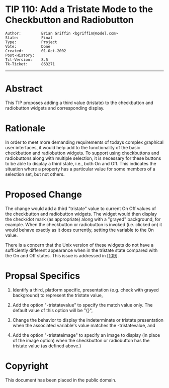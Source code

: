 # TIP 110: Add a Tristate Mode to the Checkbutton and Radiobutton
	Author:         Brian Griffin <bgriffin@model.com>
	State:          Final
	Type:           Project
	Vote:           Done
	Created:        01-Oct-2002
	Post-History:   
	Tcl-Version:    8.5
	Tk-Ticket:      863271
-----

# Abstract

This TIP proposes adding a third value \(tristate\) to the checkbutton
and radiobutton widgets and corresponding display.

# Rationale

In order to meet more demanding requirements of todays complex
graphical user interfaces, it would help add to the functionality of
the basic checkbutton and radiobutton widgets. To support using
checkbuttons and radiobuttons along with multiple selection, it is
necessary for these buttons to be able to display a third state,
i.e., both On and Off.  This indicates the situation where a property
has a particular value for some members of a selection set, but
not others.

# Proposed Change

The change would add a third "tristate" value to current On Off values
of the checkbutton and radiobutton widgets.  The widget would then
display the check/dot mark \(as appropriate\) along with a "grayed"
background, for example.  When the checkbutton or radiobutton is 
invoked \(i.e. clicked on\) it would behave exactly as it does currently, 
setting the variable to the On value.

There is a concern that the Unix version of these widgets do not have
a sufficiently different appearance when in the tristate state
compared with the On and Off states.  This issue is addressed in
[[109]](109.md).

# Propsal Specifics

   1. Identify a third, platform specific, presentation \(e.g. check
      with grayed background\) to represent the tristate value,

   1. Add the option "-tristatevalue" to specify the match value
      only. The default value of this option will be "\{\}",

   1. Change the behavior to display the indeterminate or tristate
      presentation when the associated variable's value matches the
      -tristatevalue, and

   1. Add the option "-tristateimage" to specify an image to display
      \(in place of the image option\) when the checkbutton or
      radiobutton has the tristate value \(as defined above.\)

# Copyright

This document has been placed in the public domain.

